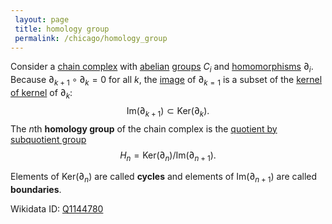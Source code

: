 ```yaml
---
 layout: page
 title: homology group
 permalink: /chicago/homology_group
---
```


Consider a [chain complex](https://mathgloss.github.io/MathGloss/chicago/chain_complex) with [abelian](https://mathgloss.github.io/MathGloss/chicago/abelian) [groups](https://mathgloss.github.io/MathGloss/chicago/group) $C_i$ and [homomorphisms](https://mathgloss.github.io/MathGloss/chicago/group_homomorphism) $\partial_i$. Because $\partial_{k+1}\circ\partial_k = 0$ for all $k$, the [image](https://mathgloss.github.io/MathGloss/chicago/image) of $\partial_{k=1}$ is a subset of the [kernel of kernel](https://mathgloss.github.io/MathGloss/chicago/kernel_of_###################kernel) of $\partial_k$: $$\text{Im}(\partial_{k+1})\subset \text{Ker}(\partial_k).$$ The $n$th **homology group** of the chain complex is the [quotient by subquotient group](https://mathgloss.github.io/MathGloss/chicago/quotient_by_sub######quotient_group) $$H_n = \text{Ker}(\partial_n)/\text{Im}(\partial_{n+1}).$$ 

Elements of $\text{Ker}(\partial_n)$ are called **cycles** and elements of $\text{Im}(\partial_{n+1})$ are called **boundaries**.

Wikidata ID: [Q1144780](https://www.wikidata.org/wiki/Q1144780)